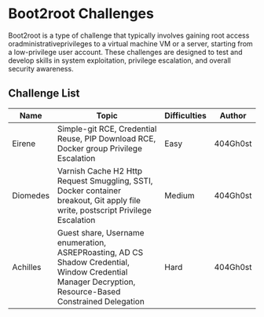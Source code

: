 # Boot2root Challenges

Boot2root is a type of challenge that typically involves gaining root access oradministrativeprivileges to a virtual machine VM or a server, starting from a low-privilege user account. These challenges are designed to test and develop skills in system exploitation, privilege escalation, and overall security awareness.

## Challenge List

| Name   | Topic           | Difficulties | Author |
|--------|-----------------|--------------|--------|
| Eirene | Simple-git RCE, Credential Reuse, PIP Download RCE, Docker group Privilege Escalation         | Easy | 404Gh0st |
| Diomedes | Varnish Cache H2 Http Request Smuggling, SSTI, Docker container breakout, Git apply file write, postscript Privilege Escalation         | Medium | 404Gh0st |
| Achilles | Guest share, Username enumeration, ASREPRoasting, AD CS Shadow Credential, Window Credential Manager Decryption, Resource-Based Constrained Delegation          | Hard | 404Gh0st |



